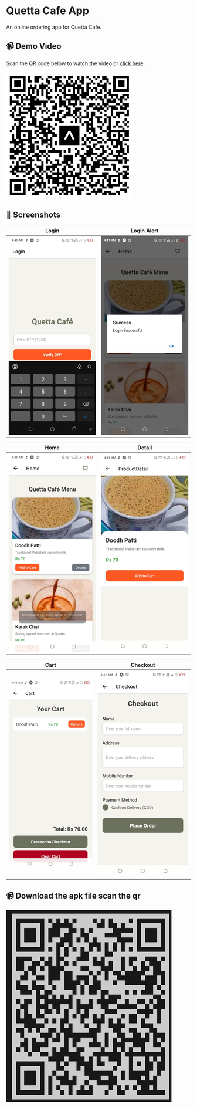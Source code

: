 # Quetta Cafe App

An online ordering app for Quetta Cafe.

## 📹 Demo Video
Scan the QR code below to watch the video or [click here](https://www.youtube.com/watch?v=dQw4w9WgXcQ).

![YouTube Video QR Code](projectqr.png)

## 📸 Screenshots

| Login | Login Alert |
|-------|-------------|
| ![Login](screenshots/login.jpeg) | ![Login Alert](screenshots/loginalert.jpeg) |

| Home | Detail |
|------|--------|
| ![Home](screenshots/home.jpeg) | ![Detail](screenshots/detail.jpeg) |

| Cart | Checkout |
|------|----------|
| ![Cart](screenshots/cart.jpeg) | ![Checkout](screenshots/checkout.jpeg) |

## 📹 Download the apk file scan the qr

![YouTube Video QR Code](dqr.png)
